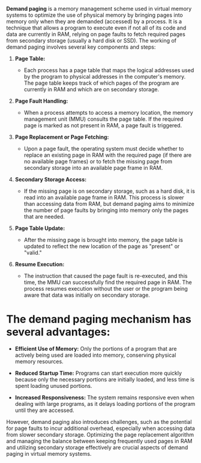 **Demand paging** is a memory management scheme used in virtual memory systems to optimize the use of physical memory by bringing pages into memory only when they are demanded (accessed) by a process. It is a technique that allows a program to execute even if not all of its code and data are currently in RAM, relying on page faults to fetch required pages from secondary storage (usually a hard disk or SSD). The working of demand paging involves several key components and steps:

1. **Page Table:**
   - Each process has a page table that maps the logical addresses used by the program to physical addresses in the computer's memory. The page table keeps track of which pages of the program are currently in RAM and which are on secondary storage.

2. **Page Fault Handling:**
   - When a process attempts to access a memory location, the memory management unit (MMU) consults the page table. If the required page is marked as not present in RAM, a page fault is triggered.

3. **Page Replacement or Page Fetching:**
   - Upon a page fault, the operating system must decide whether to replace an existing page in RAM with the required page (if there are no available page frames) or to fetch the missing page from secondary storage into an available page frame in RAM.

4. **Secondary Storage Access:**
   - If the missing page is on secondary storage, such as a hard disk, it is read into an available page frame in RAM. This process is slower than accessing data from RAM, but demand paging aims to minimize the number of page faults by bringing into memory only the pages that are needed.

5. **Page Table Update:**
   - After the missing page is brought into memory, the page table is updated to reflect the new location of the page as "present" or "valid."

6. **Resume Execution:**
   - The instruction that caused the page fault is re-executed, and this time, the MMU can successfully find the required page in RAM. The process resumes execution without the user or the program being aware that data was initially on secondary storage.

# The demand paging mechanism has several advantages:

- **Efficient Use of Memory:** Only the portions of a program that are actively being used are loaded into memory, conserving physical memory resources.

- **Reduced Startup Time:** Programs can start execution more quickly because only the necessary portions are initially loaded, and less time is spent loading unused portions.

- **Increased Responsiveness:** The system remains responsive even when dealing with large programs, as it delays loading portions of the program until they are accessed.

However, demand paging also introduces challenges, such as the potential for page faults to incur additional overhead, especially when accessing data from slower secondary storage. Optimizing the page replacement algorithm and managing the balance between keeping frequently used pages in RAM and utilizing secondary storage effectively are crucial aspects of demand paging in virtual memory systems.
